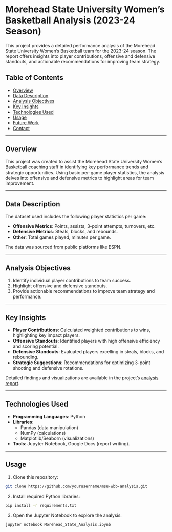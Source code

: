 # **Morehead State University Women’s Basketball Analysis (2023-24 Season)**

This project provides a detailed performance analysis of the Morehead State University Women’s Basketball team for the 2023-24 season. The report offers insights into player contributions, offensive and defensive standouts, and actionable recommendations for improving team strategy.

## **Table of Contents**
- [Overview](#overview)
- [Data Description](#data-description)
- [Analysis Objectives](#analysis-objectives)
- [Key Insights](#key-insights)
- [Technologies Used](#technologies-used)
- [Usage](#usage)
- [Future Work](#future-work)
- [Contact](#contact)

---

## **Overview**
This project was created to assist the Morehead State University Women’s Basketball coaching staff in identifying key performance trends and strategic opportunities. Using basic per-game player statistics, the analysis delves into offensive and defensive metrics to highlight areas for team improvement.

---

## **Data Description**
The dataset used includes the following player statistics per game:
- **Offensive Metrics**: Points, assists, 3-point attempts, turnovers, etc.
- **Defensive Metrics**: Steals, blocks, and rebounds.  
- **Other**: Total games played, minutes per game.

The data was sourced from public platforms like ESPN.

---

## **Analysis Objectives**
1. Identify individual player contributions to team success.
2. Highlight offensive and defensive standouts.
3. Provide actionable recommendations to improve team strategy and performance.

---

## **Key Insights**
- **Player Contributions**: Calculated weighted contributions to wins, highlighting key impact players.  
- **Offensive Standouts**: Identified players with high offensive efficiency and scoring potential.  
- **Defensive Standouts**: Evaluated players excelling in steals, blocks, and rebounding.  
- **Strategic Suggestions**: Recommendations for optimizing 3-point shooting and defensive rotations.  

Detailed findings and visualizations are available in the project’s [analysis report](link-to-report-if-hosted-online).

---

## **Technologies Used**
- **Programming Languages**: Python  
- **Libraries**: 
  - Pandas (data manipulation)  
  - NumPy (calculations)  
  - Matplotlib/Seaborn (visualizations)  
- **Tools**: Jupyter Notebook, Google Docs (report writing).

---

## **Usage**
1. Clone this repository:
   
```bash
git clone https://github.com/yourusername/msu-wbb-analysis.git
```

2. Install required Python libraries:

  ```bash
  pip install -r requirements.txt
  ```

3. Open the Jupyter Notebook to explore the analysis:
   
  ```bash
  jupyter notebook Morehead_State_Analysis.ipynb
  ```
